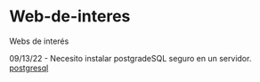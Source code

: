 # Web-de-interes
Webs de interés

09/13/22 - Necesito instalar postgradeSQL seguro en un servidor.
[postgresql](https://computingforgeeks.com/installing-postgresql-database-server-on-ubuntu/)
